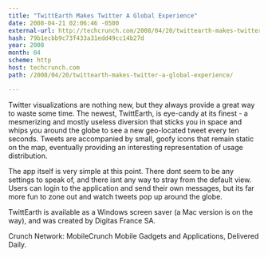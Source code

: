 ```yaml
---
title: "TwittEarth Makes Twitter A Global Experience"
date: 2008-04-21 02:06:46 -0500
external-url: http://techcrunch.com/2008/04/20/twittearth-makes-twitter-a-global-experience/
hash: 79b1ecbb9c73f433a31edd49cc14b27d
year: 2008
month: 04
scheme: http
host: techcrunch.com
path: /2008/04/20/twittearth-makes-twitter-a-global-experience/

---
```


Twitter visualizations are nothing new, but they always provide a great way to waste some time.  The newest, TwittEarth, is eye-candy at its finest - a mesmerizing and mostly useless diversion that sticks you in space and whips you around the globe to see a new geo-located tweet every ten seconds.  Tweets are accompanied by small, goofy icons that remain static on the map, eventually providing an interesting representation of usage distribution. 

The app itself is very simple at this point.  There dont seem to be any settings to speak of, and there isnt any way to stray from the default view. Users can login to the application and send their own messages, but its far more fun to zone out and watch tweets pop up around the globe.  

TwittEarth is available as a Windows screen saver (a Mac version is on the way), and was created by Digitas France SA.



Crunch Network:  MobileCrunch Mobile Gadgets and Applications, Delivered Daily.
